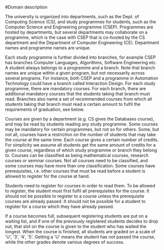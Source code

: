 #Domain description

The university is organized into departments, such as the Dept. of Computing Science (CS), and study programmes for students, such as the Computer Science and Engineering programme (CSEP). Programmes are hosted by departments, but several departments may collaborate on a programme, which is the case with CSEP that is co-hosted by the CS department and the Department of Computer Engineering (CE). Department names and programme names are unique.

Each study programme is further divided into branches, for example CSEP has branches Computer Languages, Algorithms, Software Engineering etc. A student always belongs to a programme and a branch. Note that branch names are unique within a given program, but not necessarily across several programs. For instance, both CSEP and a programme in Automation Technology could have a branch called Interaction Design. For each study programme, there are mandatory courses. For each branch, there are additional mandatory courses that the students taking that branch must read. Branches also name a set of recommended courses from which all students taking that branch must read a certain amount to fulfil the requirements of graduation, see below.

Courses are given by a department (e.g. CS gives the Databases course), and may be read by students reading any study programme. Some courses may be mandatory for certain programmes, but not so for others. Some, but not all, courses have a restriction on the number of students that may take the course at the same time. Each course gives a certain number of credits. For simplicity we assume all students get the same amount of credits for a given course, regardless of which study programme or branch they belong to. Courses can be classified as being mathematical courses, research courses or seminar courses. Not all courses need to be classified, and some courses may have more than one classification. Some courses have prerequisites, i.e. other courses that must be read before a student is allowed to register for the course at hand.

Students need to register for courses in order to read them. To be allowed to register, the student must first fulfil all prerequisites for the course. It should not be possible to register to a course unless the prerequisite courses are already passed. It should not be possible for a student to register for a course which they have already passed.

If a course becomes full, subsequent registering students are put on a waiting list, and if one of the previously registered students decides to drop out, that slot on the course is given to the student who has waited the longest. When the course is finished, all students are graded on a scale of 'U', '3', '4', '5'. Getting a 'U' means the student has not passed the course, while the other grades denote various degrees of success.